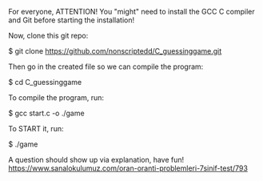 For everyone,
ATTENTION!
  You "might" need to install the GCC C compiler and Git before starting the installation!

Now, clone this git repo:

$ git clone https://github.com/nonscriptedd/C_guessinggame.git

Then go in the created file so we can compile the program:

$ cd C_guessinggame

To compile the program, run:

$ gcc start.c -o ./game

To START it, run:

$ ./game

A question should show up via explanation, have fun!
https://www.sanalokulumuz.com/oran-oranti-problemleri-7sinif-test/793
